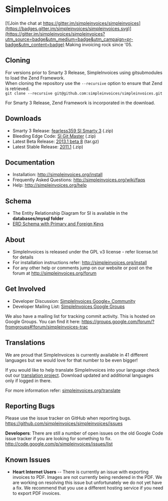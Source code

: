 # SimpleInvoices

[![Join the chat at https://gitter.im/simpleinvoices/simpleinvoices](https://badges.gitter.im/simpleinvoices/simpleinvoices.svg)](https://gitter.im/simpleinvoices/simpleinvoices?utm_source=badge&utm_medium=badge&utm_campaign=pr-badge&utm_content=badge)
Making invoicing rock since '05.

## Cloning
For versions prior to Smarty 3 Release, SimpleInvoices using gitsubmodules to load the Zend Framework.  
When cloning the repository use the `--recursive` option to ensure that Zend is retrieved.  
`git clone --recursive git@github.com:simpleinvoices/simpleinvoices.git`

For Smarty 3 Release, Zend Framework is incorporated in the download.

## Downloads
* Smarty 3 Release: [fearless359 SI Smarty 3](https://github.com/fearless359/simpleinvoices_smarty3/archive/si_z2.zip) (.zip)
* Bleeding Edge Code: [SI Git Master](http://github.com/simpleinvoices/simpleinvoices/archive/master.zip) (.zip)
* Latest Beta Release: [2013.1 beta 8](https://github.com/simpleinvoices/simpleinvoices/archive/2013.1.beta.8.tar.gz) (tar.gz)
* Latest Stable Release: [2011.1](http://download.simpleinvoices.org/simpleinvoices/downloads/simpleinvoices.2011.1.zip) (.zip)

## Documentation
* Installation: http://simpleinvoices.org/install
* Frequently Asked Questions: http://simpleinvoices.org/wiki/faqs
* Help: http://simpleinvoices.org/help

## Schema
* The Entity Relationship Diagram for SI is available in the <b>databases/mysql folder</b>
* [ERD Schema with Primary and Foreign Keys](https://github.com/apmuthu/simpleinvoices/raw/master/databases/mysql/SI_Schema_2013.1.beta.5.1_PKFK.png)

## About
* SimpleInvoices is released under the GPL v3 license - refer license.txt for details
* For installation instructions refer: http://simpleinvoices.org/install
* For any other help or comments jump on our website or post on the forum at http://simpleinvoices.org/forum

## Get Involved
* Developer Discussion: [SimpleInvoices Google+ Community](https://plus.google.com/communities/102476804981627142204)
* Developer Mailing List: [SimpleInvoices Google Groups](https://groups.google.com/forum/#!forum/simpleinvoices)

We also have a mailing list for tracking commit activity. This is hosted on Google Groups. You can find it here: https://groups.google.com/forum/?fromgroups#!forum/simpleinvoices-trac

## Translations
We are proud that SimpleInvoices is currently available in 41 different languages but we would love for that number to be even bigger!

If you would like to help translate SimpleInvoices into your language check out our [translation project](https://www.transifex.com/projects/p/SimpleInvoices/). Download updated and additional languages only if logged in there.

For more information refer: [simpleinvoices.org/translate](http://www.simpleinvoices.org/translate)

## Reporting Bugs
Please use the issue tracker on GitHub when reporting bugs.
https://github.com/simpleinvoices/simpleinvoices/issues

**Developers**: There are still a number of open issues on the old Google Code issue tracker if you are looking for something to fix. http://code.google.com/p/simpleinvoices/issues/list

## Known Issues
* **Heart Internet Users** -- There is currently an issue with exporting invoices to PDF. Images are not currently being rendered in the PDF. We are working on resolving this issue but unfortunately we do not yet have a fix. We recommend that you use a different hosting service if you need to export PDF invoices.
